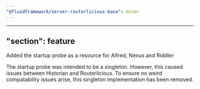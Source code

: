 ```yaml
---
"@fluidframework/server-routerlicious-base": minor
---
```


---

## "section": feature

Added the startup probe as a resource for Alfred, Nexus and Riddler

The startup probe was intended to be a singleton. However, this caused issues between Historian and Routerlicious. To ensure no weird compatability issues arise, this singleton implementation has been removed.
